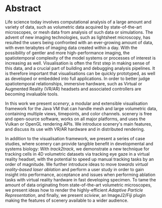 # Abstract


Life science today involves computational analysis of a large amount and variety of data, such as volumetric data acquired by state-of-the-art microscopes, or mesh data from analysis of such data or simulations. The advent of new imaging technologies, such as lightsheet microscopy, has resulted the users being confronted with an ever-growing amount of data, with even terabytes of imaging data created within a day. With the possibility of gentler and more high-performance imaging, the spatiotemporal complexity of the model systems or processes of interest is increasing as well. Visualisation is often the first step in making sense of this data, and a crucial part of building and debugging analysis pipelines. It is therefore important that visualisations can be quickly prototyped, as well as developed or embedded into full applications. In order to better judge spatiotemporal relationships, immersive hardware, such as Virtual or Augmented Reality (VR/AR) headsets and associated controllers are becoming invaluable tools. 

In this work we present _scenery_, a modular and extensible visualisation framework for the Java VM that can handle mesh and large volumetric data, containing multiple views, timepoints, and color channels. scenery is free and open-source software, works on all major platforms, and uses the Vulkan or OpenGL rendering APIs. We introduce scenery's main features, and discuss its use with VR/AR hardware and in distributed rendering.

In addition to the visualisation framework, we present a series of case studies, where scenery can provide tangible benefit in developmental and systems biology: With _track2track_, we demonstrate a new technique for tracking cells in 4D volumetric datasets via tracking eye gaze in a virtual reality headset, with the potential to speed up manual tracking tasks by an order of magnitude. We further introduce ideas to move _towards virtual reality-based laser ablation_ and perform a user study in order to gain insight into performance, acceptance and issues when performing ablation tasks with virtual reality hardware in fast developing specimen. To tame the amount of data originating from state-of-the-art volumetric microscopes, we present ideas how to render the highly-efficient _Adaptive Particle Representation_, and finally, we present _sciview_, an ImageJ2/Fiji plugin making the features of scenery available to a wider audience.



